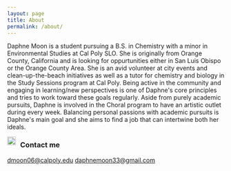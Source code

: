 ```yaml
---
layout: page
title: About
permalink: /about/
---
```


Daphne Moon is a student pursuing a B.S. in Chemistry with a minor in Environmental Studies at Cal Poly SLO. She is originally from Orange County, California and is looking for oppurtunities either in San Luis Obispo or the Orange County Area. She is an avid volunteer at city events and clean-up-the-beach initiatives as well as a tutor for chemistry and biology in the Study Sessions program at Cal Poly. Being active in the community and engaging in learning/new perspectives is one of Daphne's core principles and tries to work toward these goals regularly. Aside from purely academic pursuits, Daphne is involved in the Choral program to have an artistic outlet during every week. Balancing personal passions with academic pursuits is Daphne's main goal and she aims to find a job that can intertwine both her ideals.  


<img src="{https://user-images.githubusercontent.com/99764442/155393505-c113c704-d8c1-4c59-8386-347564b62bfa.JPG" alt="Picture of me" width="20" 
style="float: left; margin-top: 0px; margin-right: 10px" /> 


### Contact me

[dmoon06@calpoly.edu](mailto:dmoon06@calpoly.edu)
[daphnemoon33@gmail.com](mailto:daphnemoon33@gmail.com)
